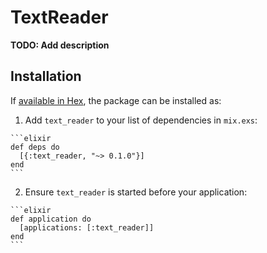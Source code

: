 # TextReader

**TODO: Add description**

## Installation

If [available in Hex](https://hex.pm/docs/publish), the package can be installed as:

  1. Add `text_reader` to your list of dependencies in `mix.exs`:

    ```elixir
    def deps do
      [{:text_reader, "~> 0.1.0"}]
    end
    ```

  2. Ensure `text_reader` is started before your application:

    ```elixir
    def application do
      [applications: [:text_reader]]
    end
    ```

